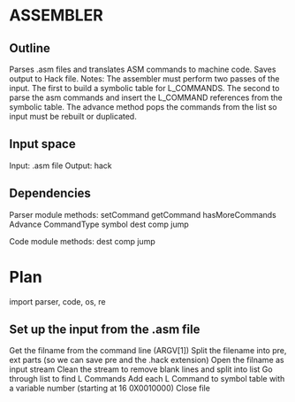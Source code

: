 ASSEMBLER
=========

Outline
-------
Parses .asm files and translates ASM commands to machine code. Saves output to Hack file.
Notes: The assembler must perform two passes of the input. The first to build a symbolic table for L_COMMANDS. The second to parse the asm commands and insert the L_COMMAND references from the symbolic table. The advance method pops the commands from the list so input must be rebuilt or duplicated.

Input space
-----------
Input: .asm file
Output: hack

Dependencies 
------------
Parser module methods:
    setCommand
    getCommand
    hasMoreCommands
    Advance
    CommandType
    symbol
    dest
    comp
    jump

Code module methods:
    dest
    comp
    jump

Plan
==============

import parser, code, os, re

Set up the input from the .asm file
-----------------------------------
Get the filname from the command line (ARGV[1])
Split the filename into pre, ext parts (so we can save pre and the .hack extension)
Open the filname as input stream 
Clean the stream to remove blank lines and split into list
Go through list to find L Commands
Add each L Command to symbol table with a variable number (starting at 16 0X0010000)
Close file

